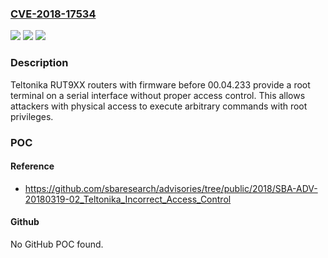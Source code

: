### [CVE-2018-17534](https://cve.mitre.org/cgi-bin/cvename.cgi?name=CVE-2018-17534)
![](https://img.shields.io/static/v1?label=Product&message=n%2Fa&color=blue)
![](https://img.shields.io/static/v1?label=Version&message=n%2Fa&color=blue)
![](https://img.shields.io/static/v1?label=Vulnerability&message=n%2Fa&color=brighgreen)

### Description

Teltonika RUT9XX routers with firmware before 00.04.233 provide a root terminal on a serial interface without proper access control. This allows attackers with physical access to execute arbitrary commands with root privileges.

### POC

#### Reference
- https://github.com/sbaresearch/advisories/tree/public/2018/SBA-ADV-20180319-02_Teltonika_Incorrect_Access_Control

#### Github
No GitHub POC found.


